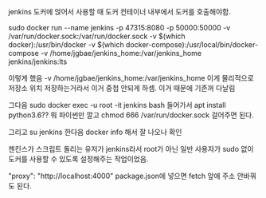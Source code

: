 jenkins 도커에 얹어서 사용할 때 도커 컨테이너 내부에서 도커를 호출해야함.

sudo docker run --name jenkins -p 47315:8080 -p 50000:50000 -v /var/run/docker.sock:/var/run/docker.sock -v $(which docker):/usr/bin/docker -v $(which docker-compose):/usr/local/bin/docker-compose -v /home/jgbae/jenkins_home:/var/jenkins_home jenkins/jenkins:lts

이렇게 했음 -v /home/jgbae/jenkins_home:/var/jenkins_home 이게 물리적으로 저장소 위치 저장하는거라서 이거 중첩 안되게 하셈. 이거 때문에 기존꺼 다날림

그다음 sudo docker exec -u root -it jenkins bash 들어가서 apt install python3.6?? 뭐 파이썬만 깔고 chmod 666 /var/run/docker.sock 걸어주면 된다.

그리고 su jenkins 한다음 docker info 해서 잘 나오나 확인

젠킨스가 스크립트 돌리는 유저가 jenkins라서 root가 아닌 일반 사용자가 sudo 없이 도커를 사용할 수 있도록 설정해주는 작업이었음.

"proxy": "http://localhost:4000" package.json에 넣으면 fetch 앞에 주소 안바꿔도 된다.